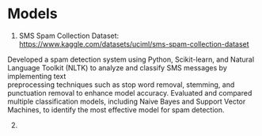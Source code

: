 # Models

1. SMS Spam Collection Dataset: https://www.kaggle.com/datasets/uciml/sms-spam-collection-dataset

  Developed a spam detection system using Python, Scikit-learn, and Natural Language Toolkit (NLTK) to analyze and classify SMS messages by implementing text        
  preprocessing techniques such as stop word removal, stemming, and punctuation removal to enhance model accuracy. Evaluated and compared multiple classification        models, including Naive Bayes and Support Vector Machines, to identify the most effective model for spam detection.

2. 
